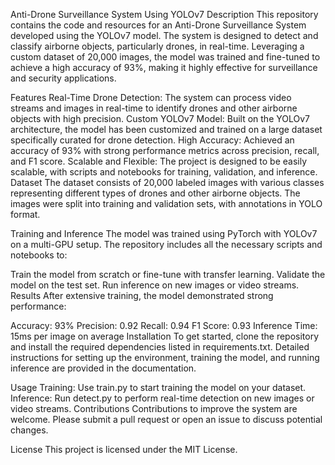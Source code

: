 Anti-Drone Surveillance System Using YOLOv7
Description
This repository contains the code and resources for an Anti-Drone Surveillance System developed using the YOLOv7 model. The system is designed to detect and classify airborne objects, particularly drones, in real-time. Leveraging a custom dataset of 20,000 images, the model was trained and fine-tuned to achieve a high accuracy of 93%, making it highly effective for surveillance and security applications.

Features
Real-Time Drone Detection: The system can process video streams and images in real-time to identify drones and other airborne objects with high precision.
Custom YOLOv7 Model: Built on the YOLOv7 architecture, the model has been customized and trained on a large dataset specifically curated for drone detection.
High Accuracy: Achieved an accuracy of 93% with strong performance metrics across precision, recall, and F1 score.
Scalable and Flexible: The project is designed to be easily scalable, with scripts and notebooks for training, validation, and inference.
Dataset
The dataset consists of 20,000 labeled images with various classes representing different types of drones and other airborne objects. The images were split into training and validation sets, with annotations in YOLO format.

Training and Inference
The model was trained using PyTorch with YOLOv7 on a multi-GPU setup. The repository includes all the necessary scripts and notebooks to:

Train the model from scratch or fine-tune with transfer learning.
Validate the model on the test set.
Run inference on new images or video streams.
Results
After extensive training, the model demonstrated strong performance:

Accuracy: 93%
Precision: 0.92
Recall: 0.94
F1 Score: 0.93
Inference Time: 15ms per image on average
Installation
To get started, clone the repository and install the required dependencies listed in requirements.txt. Detailed instructions for setting up the environment, training the model, and running inference are provided in the documentation.

Usage
Training: Use train.py to start training the model on your dataset.
Inference: Run detect.py to perform real-time detection on new images or video streams.
Contributions
Contributions to improve the system are welcome. Please submit a pull request or open an issue to discuss potential changes.

License
This project is licensed under the MIT License.
